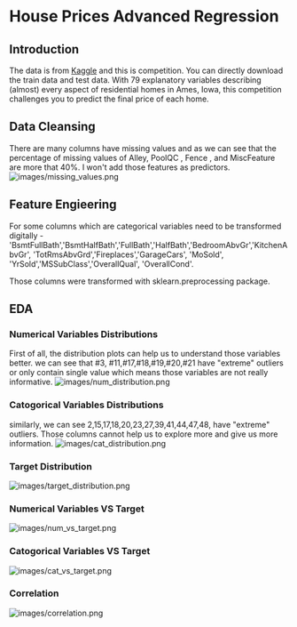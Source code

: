 # House Prices Advanced Regression
## Introduction
The data is from [Kaggle](https://www.kaggle.com/c/house-prices-advanced-regression-techniques/data) and this is competition. You can directly download the train data and test data. With 79 explanatory variables describing (almost) every aspect of residential homes in Ames, Iowa, this competition challenges you to predict the final price of each home.
## Data Cleansing
There are many columns have missing values and as we can see that the percentage of missing values of Alley, PoolQC	, Fence	, and MiscFeature are more that 40%. I won't add those features as predictors.
![images/missing_values.png](images/missing_values.png)
## Feature Engieering
For some columns which are categorical variables need to be transformed digitally - 'BsmtFullBath','BsmtHalfBath','FullBath','HalfBath','BedroomAbvGr','KitchenAbvGr', 'TotRmsAbvGrd','Fireplaces','GarageCars', 'MoSold', 'YrSold','MSSubClass','OverallQual', 'OverallCond'.

Those columns were transformed with sklearn.preprocessing package. 
## EDA 
### Numerical Variables Distributions
First of all, the distribution plots can help us to understand those variables better. 
we can see that #3, #11,#17,#18,#19,#20,#21 have "extreme" outliers or only contain single value which means those variables are not really informative.
![images/num_distribution.png](images/num_distribution.png)
### Catogorical Variables Distributions
similarly, we can see 2,15,17,18,20,23,27,39,41,44,47,48, have "extreme" outliers. Those columns cannot help us to explore more and give us more information.
![images/cat_distribution.png](images/cat_distribution.png)

### Target Distribution
![images/target_distribution.png](images/target_distribution.png)


### Numerical Variables VS Target
![images/num_vs_target.png](images/num_vs_target.png)

### Catogorical Variables VS Target
![images/cat_vs_target.png](images/cat_vs_target.png)
### Correlation
![images/correlation.png](images/correlation.png)
